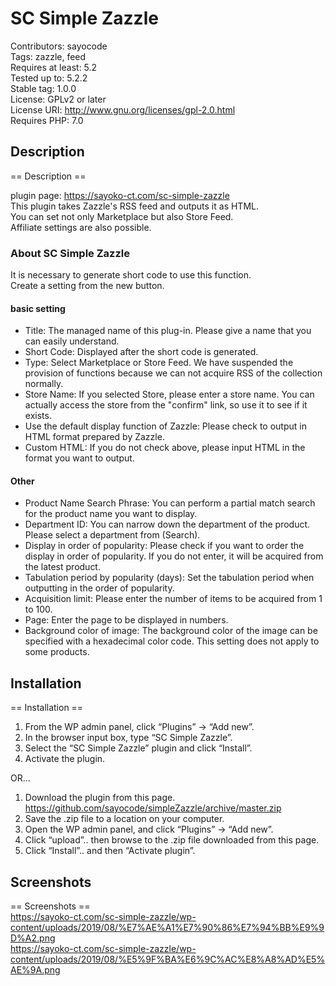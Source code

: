 # SC Simple Zazzle
Contributors: sayocode  
Tags: zazzle, feed  
Requires at least: 5.2  
Tested up to: 5.2.2  
Stable tag: 1.0.0  
License: GPLv2 or later  
License URI: http://www.gnu.org/licenses/gpl-2.0.html  
Requires PHP: 7.0  


## Description
== Description ==  

plugin page: https://sayoko-ct.com/sc-simple-zazzle  
This plugin takes Zazzle's RSS feed and outputs it as HTML.  
You can set not only Marketplace but also Store Feed.  
Affiliate settings are also possible.  

### About SC Simple Zazzle
It is necessary to generate short code to use this function.  
Create a setting from the new button.  

#### basic setting
* Title: The managed name of this plug-in. Please give a name that you can easily understand.  
* Short Code: Displayed after the short code is generated.  
* Type: Select Marketplace or Store Feed. We have suspended the provision of functions because we can not acquire RSS of the collection normally.  
* Store Name: If you selected Store, please enter a store name. You can actually access the store from the "confirm" link, so use it to see if it exists.  
* Use the default display function of Zazzle: Please check to output in HTML format prepared by Zazzle.  
* Custom HTML: If you do not check above, please input HTML in the format you want to output.  

#### Other
* Product Name Search Phrase: You can perform a partial match search for the product name you want to display.  
* Department ID: You can narrow down the department of the product. Please select a department from (Search).  
* Display in order of popularity: Please check if you want to order the display in order of popularity. If you do not enter, it will be acquired from the latest product.  
* Tabulation period by popularity (days): Set the tabulation period when outputting in the order of popularity.  
* Acquisition limit: Please enter the number of items to be acquired from 1 to 100.  
* Page: Enter the page to be displayed in numbers.  
* Background color of image: The background color of the image can be specified with a hexadecimal color code. This setting does not apply to some products.  



## Installation
== Installation ==  
1. From the WP admin panel, click “Plugins” -> “Add new”.  
2. In the browser input box, type “SC Simple Zazzle”.  
3. Select the “SC Simple Zazzle” plugin and click “Install”.  
4. Activate the plugin.  
  
OR…  
  
1. Download the plugin from this page. https://github.com/sayocode/simpleZazzle/archive/master.zip  
2. Save the .zip file to a location on your computer.  
3. Open the WP admin panel, and click “Plugins” -> “Add new”.  
4. Click “upload”.. then browse to the .zip file downloaded from this page.  
5. Click “Install”.. and then “Activate plugin”.  

## Screenshots
== Screenshots ==  
https://sayoko-ct.com/sc-simple-zazzle/wp-content/uploads/2019/08/%E7%AE%A1%E7%90%86%E7%94%BB%E9%9D%A2.png  
https://sayoko-ct.com/sc-simple-zazzle/wp-content/uploads/2019/08/%E5%9F%BA%E6%9C%AC%E8%A8%AD%E5%AE%9A.png  
